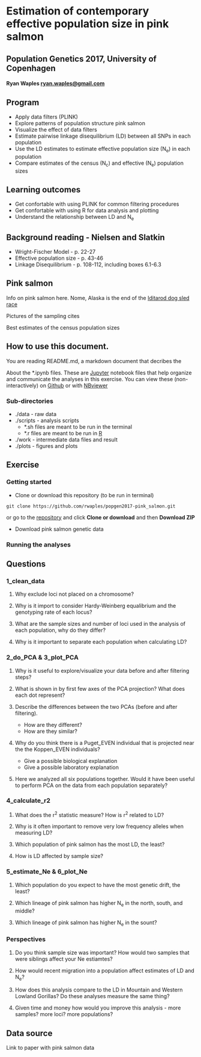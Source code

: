 # Estimation of contemporary effective population size in pink salmon
## Population Genetics 2017, University of Copenhagen
#### Ryan Waples ryan.waples@gmail.com

## Program
* Apply data filters (PLINK)
* Explore patterns of population structure pink salmon 
* Visualize the effect of data filters
* Estimate pairwise linkage disequilibrium (LD) between all SNPs in each population
* Use the LD estimates to estimate effective population size (N<sub>e</sub>) in each population
* Compare estimates of the census (N<sub>c</sub>) and effective (N<sub>e</sub>) population sizes  

## Learning outcomes
* Get confortable with using PLINK for common filtering procedures
* Get confortable with using R for data analysis and plotting
* Understand the relationship between LD and N<sub>e</sub>

## Background reading - Nielsen and Slatkin
* Wright-Fischer Model - p. 22-27
* Effective population size - p. 43-46
* Linkage Disequilibrium - p. 108-112, including boxes 6.1-6.3

## Pink salmon
Info on pink salmon here.  Nome, Alaska is the end of the [Iditarod dog sled race](http://iditarod.com/)

Pictures of the sampling cites
    
Best estimates of the census population sizes

## How to use this document.
You are reading README.md, a markdown document that decribes the 

About the *.ipynb files.  These are [Jupyter](http://jupyter.org/) notebook files that help organize and communicate the analyses in this exercise.  You can view these (non-interactively) on [Github](https://github.com/rwaples/popgen2017-pink_salmon) or with [NBviewer](https://nbviewer.jupyter.org/github/rwaples/popgen2017-pink_salmon/tree/master/)
    
### Sub-directories
* ./data - raw data
* ./scripts - analysis scripts
    - *.sh files are meant to be run in the terminal
    - *.r files are meant to be run in [R](https://cran.r-project.org/)
* ./work - intermediate data files and result
* ./plots - figures and plots

## Exercise
### Getting started
* Clone or download this repository (to be run in terminal)
        
```
git clone https://github.com/rwaples/popgen2017-pink_salmon.git
```

or go to the [repository](https://github.com/rwaples/popgen2017-pink_salmon) and click **Clone or download** and then **Download ZIP**
        
* Download pink salmon genetic data

### Running the analyses





## Questions 

### 1_clean_data
1. Why exclude loci not placed on a chromosome?
    
2. Why is it import to consider Hardy-Weinberg equalibrium and the genotyping rate of each locus?
    
3. What are the sample sizes and number of loci used in the analysis of each population, why do they differ?

4. Why is it important to separate each population when calculating LD?
    
### 2_do_PCA & 3_plot_PCA
1. Why is it useful to explore/visualize your data before and after filtering steps?

2. What is shown in by first few axes of the PCA projection? What does each dot represent?

4. Describe the differences between the two PCAs (before and after filtering).  
    * How are they different? 
    * How are they similar?

4. Why do you think there is a Puget_EVEN individual that is projected near the the Koppen_EVEN individuals?
    * Give a possible biological explanation
    * Give a possible laboratory explanation  
    
5. Here we analyzed all six populations together.  Would it have been useful to perform PCA on the data from each population separately?
    
### 4_calculate_r2
1. What does the r<sup>2</sup> statistic measure?  How is r<sup>2</sup> related to LD?

2. Why is it often important to remove very low frequency alleles when measuring LD?

3. Which population of pink salmon has the most LD, the least?

4. How is LD affected by sample size?
  
### 5_estimate_Ne & 6_plot_Ne
1. Which population do you expect to have the most genetic drift, the least?

2. Which lineage of pink salmon has higher N<sub>e</sub> in the north, south, and middle?

3. Which lineage of pink salmon has higher N<sub>e</sub> in the sount?
 
### Perspectives
1. Do you think sample size was important?  How would two samples that were siblings affect your Ne estiamtes?

2. How would recent migration into a population affect estimates of LD and N<sub>e</sub>?

3. How does this analysis compare to the LD in Mountain and Western Lowland Gorillas?  Do these analyses measure the same thing? 

4. Given time and money how would you improve this analysis - more samples? more loci? more populations?

## Data source
Link to paper with pink salmon data


